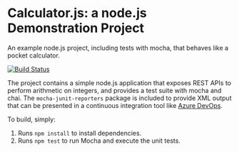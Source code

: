 Calculator.js: a node.js Demonstration Project
==============================================
An example node.js project, including tests with mocha, that behaves like
a pocket calculator.

[![Build Status](https://dev.azure.com/az400PedroSequeira/Integrating%20External%20Source%20Control%20with%20Azure%20Pipelines/_apis/build/status%2Fpedromvs1990.calculator?branchName=master)](https://dev.azure.com/az400PedroSequeira/Integrating%20External%20Source%20Control%20with%20Azure%20Pipelines/_build/latest?definitionId=140&branchName=master)


The project contains a simple node.js application that exposes REST APIs
to perform arithmetic on integers, and provides a test suite with mocha
and chai.  The `mocha-junit-reporters` package is included to provide XML
output that can be presented in a continuous integration tool like
[Azure DevOps](https://azure.com/devops).

To build, simply:

1. Runs `npm install` to install dependencies.
2. Runs `npm test` to run Mocha and execute the unit tests.

